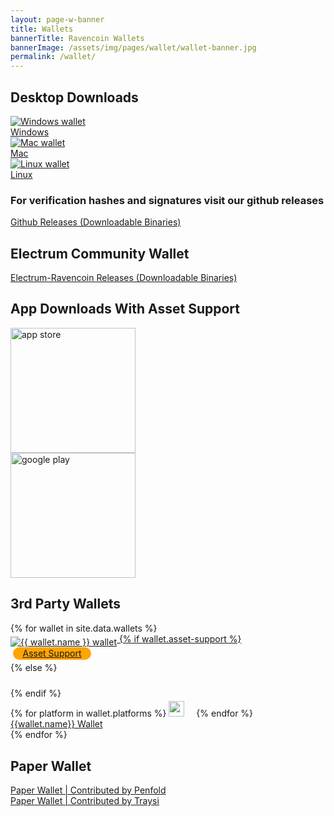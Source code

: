 ```yaml
---
layout: page-w-banner
title: Wallets
bannerTitle: Ravencoin Wallets
bannerImage: /assets/img/pages/wallet/wallet-banner.jpg
permalink: /wallet/
---
```


<div class="mx-auto" style="max-width: 700px;">
  <h2 class="mt-10 mb-16">Desktop Downloads</h2>
  <div class="flex flex-wrap align-center justify-center">
    <div class="w-full sm:w-1/2 md:w-1/3 px-4 mb-12">
      <div class="bg-grey-lighter max-w-sm rounded overflow-hidden shadow-md hover:by-grey">
        <a class="block px-6 py-4" href="https://github.com/RavenProject/Ravencoin/releases" target="_blank"><img style="max-height: 125px;" src="{{ "/assets/img/pages/wallet/windows.svg" | relative_url }}" align="middle" alt=" Windows wallet"/></a>
      </div>
      <a class="block mt-8 text-lg bg-blue hover:bg-blue-dark rounded p-2 text-white" href="https://github.com/RavenProject/Ravencoin/releases/download/v4.6.1/raven-4.6.1-7864c39c2-win64-setup-unsigned.exe" download><i class="zmdi zmdi-download"></i><span class="inline-block ml-3">Windows</span></a>
    </div>
    <div class="w-full sm:w-1/2 md:w-1/3 px-4 mb-12">
      <div class="bg-grey-lighter max-w-sm rounded overflow-hidden shadow-md hover:by-grey">
        <a class="block px-6 py-4" href="https://github.com/RavenProject/Ravencoin/releases" target="_blank"><img style="max-height: 125px;" src="{{ "/assets/img/pages/wallet/mac.svg" | relative_url }}" align="middle" alt=" Mac wallet"/></a>
      </div>
      <a class="block mt-8 text-lg bg-blue hover:bg-blue-dark rounded p-2 text-white" href="https://github.com/RavenProject/Ravencoin/releases/download/v4.3.2.1/raven-4.3.2.1-osx-signed.dmg" download><i class="zmdi zmdi-download"></i><span class="inline-block ml-3">Mac</span></a>
    </div>
    <div class="w-full sm:w-1/2 md:w-1/3 px-4 mb-12">
      <div class="bg-grey-lighter max-w-sm rounded overflow-hidden shadow-md hover:by-grey">
        <a class="block px-6 py-4" href="https://github.com/RavenProject/Ravencoin/releases" target="_blank"><img style="max-height: 125px;" src="{{ "/assets/img/pages/wallet/linux.svg" | relative_url }}" align="middle" alt="Linux wallet"/></a>
      </div>
      <a class="block mt-8 text-lg bg-blue hover:bg-blue-dark rounded p-2 text-white" href="https://github.com/RavenProject/Ravencoin/releases/download/v4.6.1/raven-4.6.1-7864c39c2-x86_64-linux-gnu.tar.gz" download><i class="zmdi zmdi-download"></i><span class="inline-block ml-3">Linux</span></a>
    </div>
  </div>
  <h3 class="">For verification hashes and signatures visit our github releases</h3>
  <a class="block mt-8 mb-6 text-lg bg-blue hover:bg-blue-dark rounded p-2 text-white" href="https://github.com/RavenProject/Ravencoin/releases"><i class="zmdi zmdi-github-alt"></i><span class="inline-block ml-3">Github Releases (Downloadable Binaries)</span></a>
  <br>
  <h2 class="">Electrum Community Wallet</h2>
  <a class="block mt-8 mb-6 text-lg bg-blue hover:bg-blue-dark rounded p-2 text-white" href="https://github.com/Electrum-RVN-SIG/Electrum-Ravencoin/releases"><i class="zmdi zmdi-github-alt"></i><span class="inline-block ml-3">Electrum-Ravencoin Releases (Downloadable Binaries)</span></a>
  <br>
  <h2 class="mb-16">App Downloads With Asset Support</h2>
  <div class="flex flex-wrap align-center justify-center pb-4">
    <div class="px-3 w-full sm:w-1/2 text-center sm:text-right mb-5">
        <a href="https://itunes.apple.com/us/app/rvn-wallet/id1371751946?mt=8" target="_blank" class="block"><img style="width:100%;width: 200px;" src="{{ "/assets/img/pages/wallet/app-store-badge.svg" | relative_url }}" alt="app store"/></a>
    </div>
    <div class="px-3 w-full sm:w-1/2 text-center sm:text-left">
      <a href="https://play.google.com/store/apps/details?id=com.ravenwallet" target="_blank" class="block"><img style="width:100%;width: 200px;" src="{{ "/assets/img/pages/wallet/google-play-badge.svg" | relative_url }}" alt="google play"/></a>
    </div>
  </div>
  <h2>3rd Party Wallets</h2>
  <div class="flex flex-wrap">
    {% for wallet in site.data.wallets %}
    <div class="mb-6 px-2 sm:w-1/2 text-center">
      <div class="bg-grey-lighter max-w-sm rounded overflow-hidden shadow-md hover:by-grey">
        <a class="block px-6 py-4" href="{{ wallet.url }}" target="_blank"><img src="{{ wallet.logo | relative_url }}" align="middle" alt="{{ wallet.name }} wallet"/>
        {% if wallet.asset-support %}
          <div style="width:125px;height:20px;background:orange;text-align:center;line-height:20px;border-radius:10px;margin-bottom:4px; margin-left:4px">Asset Support</div></a>
        {% else %}
          <div style="width:125px;height:20px;background:none;text-align:center;line-height:20px;border-radius:10px;margin-bottom:4px; margin-left:4px"></div></a>
        {% endif %}
      </div>
      <div class="flex flex-wrap">
        {% for platform in wallet.platforms %}
          <img style="height: 25px; length: 16px; padding-right: 15px; padding-top: 4px;" src="/assets/img/pages/wallet/{{platform}}.svg"/>
        {% endfor %}
      </div>
      <a class="block mt-4 mb-8 text-lg bg-blue hover:bg-blue-dark rounded p-2 text-white" href="{{ wallet.url }}" target="_blank"><i class="zmdi zmdi-download"></i><span class="inline-block ml-3">{{wallet.name}} Wallet</span></a>
    </div>
    {% endfor %}
  </div>
  <h2 class="mt-16 mb-8">Paper Wallet</h2>
  <div class="pt-8 mb-8 pb-8">
    <div class="flex flex-wrap">
      <div class="w-full sm:w-1/2 px-2 mb-4">
        <a class="inline-block text-lg bg-blue hover:bg-blue-dark rounded p-2 text-white px-8" href="https://github.com/todd1251/WalletGenerator.net/tree/ravencoin" target="_blank"><span class="inline-block ml-3">Paper Wallet | Contributed by Penfold</span></a>
      </div>
      <div class="w-full sm:w-1/2 px-2 mb-4">
        <a class="inline-block text-lg bg-blue hover:bg-blue-dark rounded p-2 text-white px-8" href="https://paper.pocketraven.com/" target="_blank"><span class="inline-block ml-3">Paper Wallet | Contributed by Traysi</span></a>
      </div>
    </div>
</div>

<style>
  .page-content a {
    color: #fff !important;
  }
</style>

